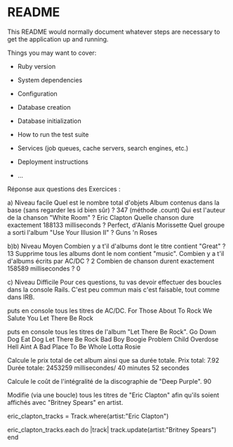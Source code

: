 # README

This README would normally document whatever steps are necessary to get the
application up and running.

Things you may want to cover:

- Ruby version

- System dependencies

- Configuration

- Database creation

- Database initialization

- How to run the test suite

- Services (job queues, cache servers, search engines, etc.)

- Deployment instructions

- ...

Réponse aux questions des Exercices :

a) Niveau facile
Quel est le nombre total d'objets Album contenus dans la base (sans regarder les id bien sûr) ? 347 (méthode .count)
Qui est l'auteur de la chanson "White Room" ? Eric Clapton
Quelle chanson dure exactement 188133 milliseconds ? Perfect, d'Alanis Morissette
Quel groupe a sorti l'album "Use Your Illusion II" ? Guns 'n Roses

b)b) Niveau Moyen
Combien y a t'il d'albums dont le titre contient "Great" ? 13
Supprime tous les albums dont le nom contient "music".
Combien y a t'il d'albums écrits par AC/DC ? 2
Combien de chanson durent exactement 158589 millisecondes ? 0

c) Niveau Difficile
Pour ces questions, tu vas devoir effectuer des boucles dans la console Rails. C'est peu commun mais c'est faisable, tout comme dans IRB.

puts en console tous les titres de AC/DC.
For Those About To Rock We Salute You
Let There Be Rock

puts en console tous les titres de l'album "Let There Be Rock".
Go Down
Dog Eat Dog
Let There Be Rock
Bad Boy Boogie
Problem Child
Overdose
Hell Aint A Bad Place To Be
Whole Lotta Rosie

Calcule le prix total de cet album ainsi que sa durée totale.
Prix total: 7.92
Durée totale: 2453259 millisecondes/ 40 minutes 52 secondes

Calcule le coût de l'intégralité de la discographie de "Deep Purple".
90

Modifie (via une boucle) tous les titres de "Eric Clapton" afin qu'ils soient affichés avec "Britney Spears" en artist.

eric_clapton_tracks = Track.where(artist:"Eric Clapton")

eric_clapton_tracks.each do |track|
track.update(artist:"Britney Spears")
end
